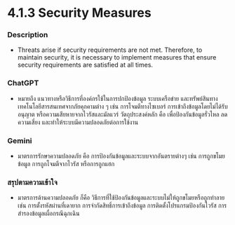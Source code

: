 # 4.1.3 Security Measures

<h3>Description</h3>

- Threats arise if security requirements are not met. Therefore, to maintain security, it is necessary to implement measures that ensure security requirements are satisfied at all times.

<h3>ChatGPT</h3>

- หมายถึง แนวทางหรือวิธีการที่องค์กรใช้ในการปกป้องข้อมูล ระบบเครือข่าย และทรัพย์สินทางเทคโนโลยีสารสนเทศจากภัยคุกคามต่าง ๆ เช่น การโจมตีทางไซเบอร์ การเข้าถึงข้อมูลโดยไม่ได้รับอนุญาต หรือความเสียหายจากไวรัสและมัลแวร์ วัตถุประสงค์หลัก คือ เพื่อป้องกันข้อมูลรั่วไหล ลดความเสี่ยง และทำให้ระบบมีความปลอดภัยต่อการใช้งาน

<h3>Gemini</h3>

- มาตรการรักษาความปลอดภัย คือ การป้องกันข้อมูลและระบบจากอันตรายต่างๆ เช่น การถูกขโมยข้อมูล การถูกโจมตีจากไวรัส หรือการถูกแฮก

<h3>สรุปตามความเข้าใจ</h3>

- มาตรการด้านความปลอดภัย ก็คือ วิธีการที่ใช้ป้องกันข้อมูลและระบบไม่ให้ถูกขโมยหรือถูกทำลาย เช่น การตั้งรหัสผ่านที่เดายาก การจำกัดสิทธิ์การเข้าถึงข้อมูล การติดตั้งโปรแกรมป้องกันไวรัส การสำรองข้อมูลเผื่อกรณีฉุกเฉิน 
